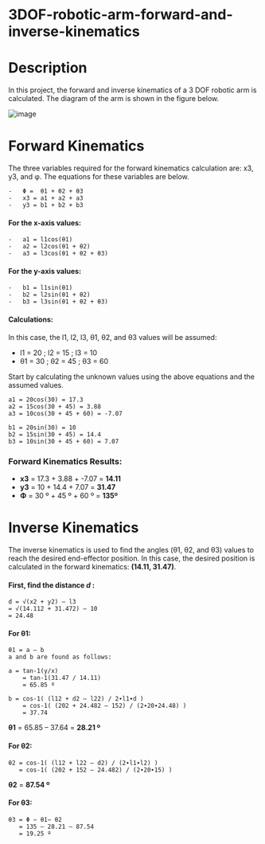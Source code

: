 # 3DOF-robotic-arm-forward-and-inverse-kinematics

# Description
In this project, the forward and inverse kinematics of a 3 DOF robotic arm is calculated. The diagram of the arm is shown in the figure below. 

 ![image](https://github.com/user-attachments/assets/be95742a-09e2-4f4e-9663-721a1206bb18)

# Forward Kinematics 
The three variables required for the forward kinematics calculation are: x3, y3, and φ. The equations for these variables are below. 
```
-	Φ =  θ1 + θ2 + θ3
-	x3 = a1 + a2 + a3 
-	y3 = b1 + b2 + b3 
```
#### For the x-axis values: 
```
-	a1 = l1cos(θ1)
-	a2 = l2cos(θ1 + θ2)
-	a3 = l3cos(θ1 + θ2 + θ3)
```
#### For the y-axis values: 
```
-	b1 = l1sin(θ1)
-	b2 = l2sin(θ1 + θ2)
-	b3 = l3sin(θ1 + θ2 + θ3)
``` 
#### Calculations:
In this case, the l1, l2, l3, θ1, θ2, and θ3 values will be assumed: 

-	l1 = 20 ; l2 = 15 ; l3 = 10 
-	θ1 = 30 ;  θ2 = 45 ;  θ3 = 60 

Start by calculating the unknown values using the above equations and the assumed values. 
```
a1 = 20cos(30) = 17.3
a2 = 15cos(30 + 45) = 3.88
a3 = 10cos(30 + 45 + 60) = -7.07

b1 = 20sin(30) = 10
b2 = 15sin(30 + 45) = 14.4
b3 = 10sin(30 + 45 + 60) = 7.07
```
### Forward Kinematics Results: 
-	**x3** = 17.3 + 3.88 + -7.07 = **14.11** 
-	**y3** = 10 + 14.4 + 7.07 = **31.47** 
-	**Φ** = 30 º + 45 º + 60 º = **135º**
  
# Inverse Kinematics 
The inverse kinematics is used to find the angles (θ1, θ2, and θ3) values to reach the desired end-effector position. In this case, the desired position is calculated in the forward kinematics: **(14.11, 31.47)**. 

#### First, find the distance *d* :
```
d = √(x2 + y2) – l3 
= √(14.112 + 31.472) – 10
= 24.48
```
#### For **θ1**: 
```
θ1 = a – b 
a and b are found as follows:

a = tan-1(y/x)
    = tan-1(31.47 / 14.11) 
    = 65.85 º

b = cos-1( (l12 + d2 – l22) / 2∙l1∙d ) 
    = cos-1( (202 + 24.482 – 152) / (2∙20∙24.48) )  
    = 37.74 
```
**θ1** = 65.85 – 37.64 = **28.21 º**

#### For **θ2**: 
```
θ2 = cos-1( (l12 + l22 – d2) / (2∙l1∙l2) ) 
   = cos-1( (202 + 152 – 24.482) / (2∙20∙15) )
```
**θ2** = **87.54 º**

#### For **θ3**:
```
θ3 = Φ − θ1− θ2
   = 135 – 28.21 – 87.54
   = 19.25 º
```

